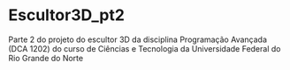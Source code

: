 # Escultor3D_pt2
Parte 2 do projeto do escultor 3D da disciplina Programação Avançada (DCA 1202) do curso de Ciências e Tecnologia da Universidade Federal do Rio Grande do Norte
